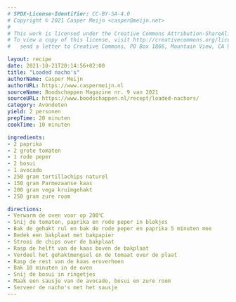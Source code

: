 ```yaml
---
# SPDX-License-Identifier: CC-BY-SA-4.0
# Copyright © 2021 Casper Meijn <casper@meijn.net>
# 
# This work is licensed under the Creative Commons Attribution-ShareAlike 4.0 International License. 
# To view a copy of this license, visit http://creativecommons.org/licenses/by-sa/4.0/ or 
#   send a letter to Creative Commons, PO Box 1866, Mountain View, CA 94042, USA.

layout: recipe
date: 2021-10-21T20:14:56+02:00
title: "Loaded nacho's"
authorName: Casper Meijn
authorURL: https://www.caspermeijn.nl
sourceName: Boodschappen Magazine nr. 9 van 2021
sourceURL: https://www.boodschappen.nl/recept/loaded-nachors/
category: Avondeten
yield: 2 personen
prepTime: 20 minuten
cookTime: 10 minuten

ingredients:
- 2 paprika
- 2 grote tomaten
- 1 rode peper
- 2 bosui
- 1 avocado
- 250 gram tortillachips naturel
- 150 gram Parmezaanse kaas
- 200 gram vega kruimgehakt
- 250 gram zure room

directions:
- Verwarm de oven voor op 200℃
- Snij de tomaten, paprika en rode peper in blokjes
- Bak de gehakt rul en bak de rode peper en paprika 5 minuten mee
- Bedek een bakplaat met bakpapier
- Strooi de chips over de bakplaat
- Rasp de helft van de kaas boven de bakplaat
- Verdeel het gehaktmengsel en de tomaat over de plaat
- Rasp de rest van de kaas eroverheen
- Bak 10 minuten in de oven
- Snij de bosui in ringetjes
- Maak een sausje van de avocado, bosui en zure room
- Serveer de nacho's met het sausje
---
```

